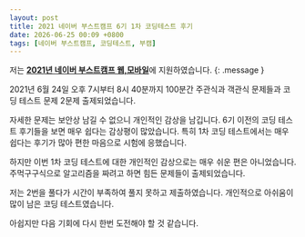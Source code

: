 ```yaml
---
layout: post
title: 2021 네이버 부스트캠프 6기 1차 코딩테스트 후기
date: 2026-06-25 00:09 +0800
tags: [네이버 부스트캠프, 코딩테스트, 부캠]
---
```


저는 <a href="https://boostcamp.connect.or.kr/program_wm.html">**2021년 네이버 부스트캠프 웹,모바일**</a>에 지원하였습니다.
{: .message }

2021년 6월 24일 오후 7시부터 8시 40분까지 100분간 주관식과 객관식 문제들과 코딩 테스트 문제 2문제 출제되었습니다.

자세한 문제는 보안상 남길 수 없으니 개인적인 감상을 남깁니다.
6기 이전의 코딩 테스트 후기들을 보면 매우 쉽다는 감상평이 많았습니다. 특히 1차 코딩 테스트에서는 매우 쉽다는 후기가 많아 편한 마음으로 시험에 응했습니다.

하지만 이번 1차 코딩 테스트에 대한 개인적인 감상으로는 매우 쉬운 편은 아니었습니다. 주먹구구식으로 알고리즘을 짜려고 하면 힘든 문제들이 출제되었습니다.

저는 2번을 풀다가 시간이 부족하여 풀지 못하고 제출하였습니다.
개인적으로 아쉬움이 많이 남은 코딩 테스트였습니다.

아쉽지만 다음 기회에 다시 한번 도전해야 할 것 같습니다.